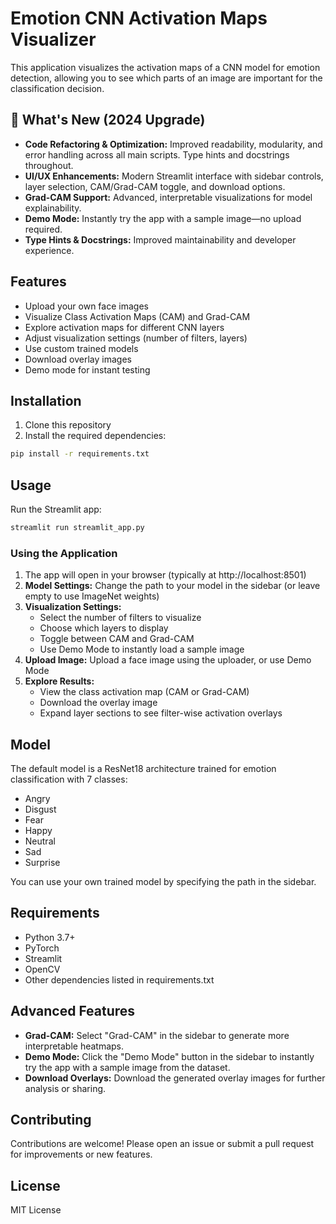 # Emotion CNN Activation Maps Visualizer

This application visualizes the activation maps of a CNN model for emotion detection, allowing you to see which parts of an image are important for the classification decision.

## 🚀 What's New (2024 Upgrade)

- **Code Refactoring & Optimization:** Improved readability, modularity, and error handling across all main scripts. Type hints and docstrings throughout.
- **UI/UX Enhancements:** Modern Streamlit interface with sidebar controls, layer selection, CAM/Grad-CAM toggle, and download options.
- **Grad-CAM Support:** Advanced, interpretable visualizations for model explainability.
- **Demo Mode:** Instantly try the app with a sample image—no upload required.
- **Type Hints & Docstrings:** Improved maintainability and developer experience.

## Features

- Upload your own face images
- Visualize Class Activation Maps (CAM) and Grad-CAM
- Explore activation maps for different CNN layers
- Adjust visualization settings (number of filters, layers)
- Use custom trained models
- Download overlay images
- Demo mode for instant testing

## Installation

1. Clone this repository
2. Install the required dependencies:

```bash
pip install -r requirements.txt
```

## Usage

Run the Streamlit app:

```bash
streamlit run streamlit_app.py
```

### Using the Application

1. The app will open in your browser (typically at http://localhost:8501)
2. **Model Settings:** Change the path to your model in the sidebar (or leave empty to use ImageNet weights)
3. **Visualization Settings:**
   - Select the number of filters to visualize
   - Choose which layers to display
   - Toggle between CAM and Grad-CAM
   - Use Demo Mode to instantly load a sample image
4. **Upload Image:** Upload a face image using the uploader, or use Demo Mode
5. **Explore Results:**
   - View the class activation map (CAM or Grad-CAM)
   - Download the overlay image
   - Expand layer sections to see filter-wise activation overlays

## Model

The default model is a ResNet18 architecture trained for emotion classification with 7 classes:
- Angry
- Disgust
- Fear
- Happy
- Neutral
- Sad
- Surprise

You can use your own trained model by specifying the path in the sidebar.

## Requirements

- Python 3.7+
- PyTorch
- Streamlit
- OpenCV
- Other dependencies listed in requirements.txt

## Advanced Features

- **Grad-CAM:** Select "Grad-CAM" in the sidebar to generate more interpretable heatmaps.
- **Demo Mode:** Click the "Demo Mode" button in the sidebar to instantly try the app with a sample image from the dataset.
- **Download Overlays:** Download the generated overlay images for further analysis or sharing.

## Contributing

Contributions are welcome! Please open an issue or submit a pull request for improvements or new features.

## License

MIT License 